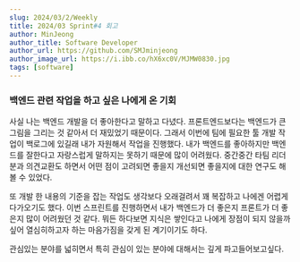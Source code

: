 ```yaml
---
slug: 2024/03/2/Weekly
title: 2024/03 Sprint#4 회고
author: MinJeong
author_title: Software Developer
author_url: https://github.com/SMJminjeong
author_image_url: https://i.ibb.co/hX6xc0V/MJMW0830.jpg
tags: [software]
---
```


### 백엔드 관련 작업을 하고 싶은 나에게 온 기회

사실 나는 백엔드 개발을 더 좋아한다고 말하고 다녔다. 프론트엔드보다는 백엔드가 큰 그림을 그리는 것 같아서 더 재밌었기 때문이다.
그래서 이번에 팀에 필요한 툴 개발 작업이 백로그에 있길래 내가 자원해서 작업을 진행했다.
내가 백엔드를 좋아하지만 백엔드를 잘한다고 자랑스럽게 말하지는 못하기 때문에 많이 어려웠다.
중간중간 타팀 리더분과 의견교환도 하면서 어떤 점이 고려되면 좋을지 개선되면 좋을지에 대한 연구도 해볼 수 있었다.

또 개발 한 내용의 기준을 잡는 작업도 생각보다 오래걸려서 꽤 복잡하고 나에겐 어렵게 다가오기도 했다.
이번 스프린트를 진행하면서 내가 백엔드가 더 좋은지 프론트가 더 좋은지 많이 어려웠던 것 같다.
뭐든 하다보면 지식은 쌓인다고 나에게 장점이 되지 않을까 싶어 열심히하고자 하는 마음가짐을 갖게 된 계기이기도 하다.

관심있는 분야를 넓히면서 특히 관심이 있는 분야에 대해서는 깊게 파고들어보고싶다.

